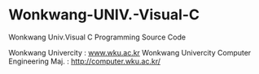 # Wonkwang-UNIV.-Visual-C
Wonkwang Univ.Visual C Programming Source Code

Wonkwang Univercity : www.wku.ac.kr
Wonkwang Univercity Computer Engineering Maj. : http://computer.wku.ac.kr/
